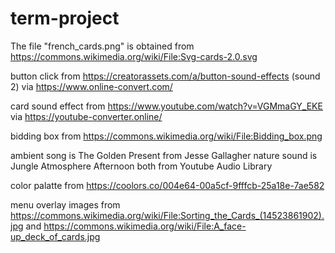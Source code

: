 # term-project



The file "french_cards.png" is obtained from https://commons.wikimedia.org/wiki/File:Svg-cards-2.0.svg


button click from https://creatorassets.com/a/button-sound-effects (sound 2) via https://www.online-convert.com/

card sound effect from https://www.youtube.com/watch?v=VGMmaGY_EKE via https://youtube-converter.online/


bidding box from https://commons.wikimedia.org/wiki/File:Bidding_box.png

ambient song is The Golden Present from Jesse Gallagher 
nature sound is Jungle Atmosphere Afternoon 
both from Youtube Audio Library


color palatte from https://coolors.co/004e64-00a5cf-9fffcb-25a18e-7ae582


menu overlay images from https://commons.wikimedia.org/wiki/File:Sorting_the_Cards_(14523861902).jpg and https://commons.wikimedia.org/wiki/File:A_face-up_deck_of_cards.jpg